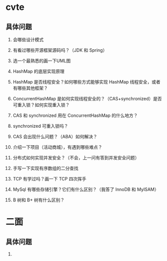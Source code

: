# cvte

## 具体问题

1. 会哪些设计模式

2. 有看过哪些开源框架源码吗？（JDK 和 Spring）

3. 选一个最熟悉的画一下UML图

4. HashMap 的底层实现原理

5. HashMap 是否线程安全？如何哪些方式能够实现 HashMap 线程安全，或者有哪些其他框架？

6. ConcurrentHashMap 是如何实现线程安全的？（CAS+synchronized）是否可重入锁？如何实现重入锁？

7. CAS 和 synchronized 用在 ConcurrentHashMap 的什么地方？

8. synchronized 可重入锁吗？

9. CAS 会出现什么问题？（ABA）如何解决？

10. 介绍一下项目（活动商城），有遇到哪些难点？

11. 分布式如何实现并发安全？（不会，上一问有答到并发安全问题）

12. 手写一下实现有序数组的二分查找

13. TCP 有学过吗？画一下 TCP 四次挥手

14. MySql 有哪些存储引擎？它们有什么区别？（我答了 InnoDB 和 MyISAM）

15. B 树和 B+ 树有什么区别？

# 二面

## 具体问题

1.

